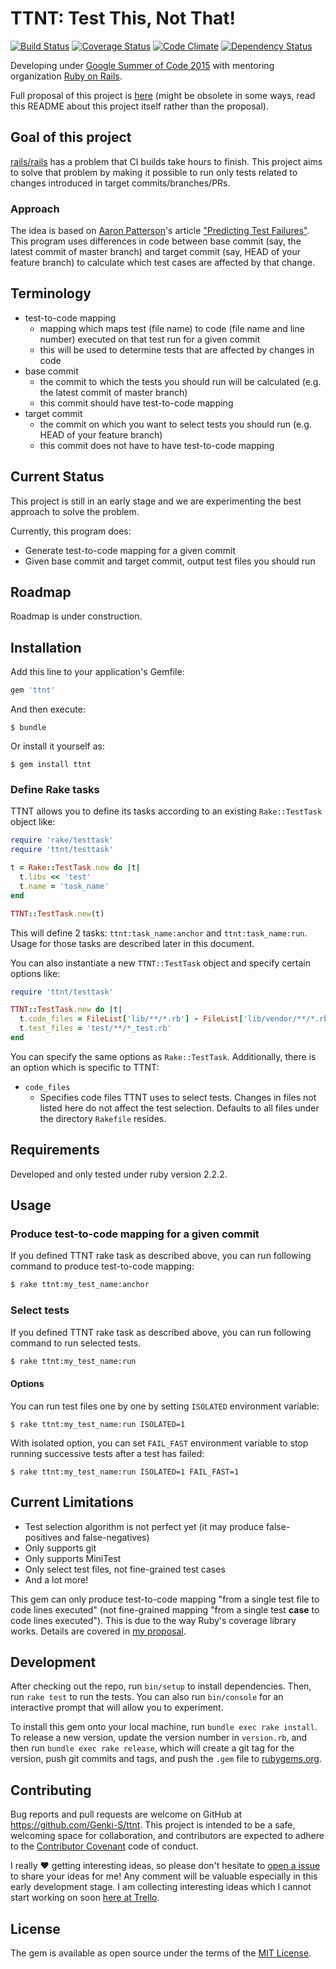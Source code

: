 # TTNT: Test This, Not That!

[![Build Status](https://travis-ci.org/Genki-S/ttnt.svg?branch=master)](https://travis-ci.org/Genki-S/ttnt)
[![Coverage Status](https://coveralls.io/repos/Genki-S/ttnt/badge.svg?branch=master)](https://coveralls.io/r/Genki-S/ttnt?branch=master)
[![Code Climate](https://codeclimate.com/github/Genki-S/ttnt/badges/gpa.svg)](https://codeclimate.com/github/Genki-S/ttnt)
[![Dependency Status](https://gemnasium.com/Genki-S/ttnt.svg)](https://gemnasium.com/Genki-S/ttnt)

Developing under [Google Summer of Code 2015](http://www.google-melange.com/gsoc/homepage/google/gsoc2015) with mentoring organization [Ruby on Rails](http://rubyonrails.org/).

Full proposal of this project is [here](https://github.com/Genki-S/gsoc2015/blob/master/proposal.md) (might be obsolete in some ways, read this README about this project itself rather than the proposal).

## Goal of this project

[rails/rails](https://github.com/rails/rails) has a problem that CI builds take hours to finish. This project aims to solve that problem by making it possible to run only tests related to changes introduced in target commits/branches/PRs.

### Approach

The idea is based on [Aaron Patterson](https://twitter.com/tenderlove)'s article ["Predicting Test Failures"](http://tenderlovemaking.com/2015/02/13/predicting-test-failues.html). This program uses differences in code between base commit (say, the latest commit of master branch) and target commit (say, HEAD of your feature branch) to calculate which test cases are affected by that change.

## Terminology

- test-to-code mapping
    - mapping which maps test (file name) to code (file name and line number) executed on that test run for a given commit
    - this will be used to determine tests that are affected by changes in code
- base commit
    - the commit to which the tests you should run will be calculated (e.g. the latest commit of master branch)
    - this commit should have test-to-code mapping
- target commit
    - the commit on which you want to select tests you should run (e.g. HEAD of your feature branch)
    - this commit does not have to have test-to-code mapping

## Current Status

This project is still in an early stage and we are experimenting the best approach to solve the problem.

Currently, this program does:

- Generate test-to-code mapping for a given commit
- Given base commit and target commit, output test files you should run

## Roadmap

Roadmap is under construction.

## Installation

Add this line to your application's Gemfile:

```ruby
gem 'ttnt'
```

And then execute:

    $ bundle

Or install it yourself as:

    $ gem install ttnt

### Define Rake tasks

TTNT allows you to define its tasks according to an existing `Rake::TestTask` object like:

```ruby
require 'rake/testtask'
require 'ttnt/testtask'

t = Rake::TestTask.new do |t|
  t.libs << 'test'
  t.name = 'task_name'
end

TTNT::TestTask.new(t)
```

This will define 2 tasks: `ttnt:task_name:anchor` and `ttnt:task_name:run`. Usage for those tasks are described later in this document.

You can also instantiate a new `TTNT::TestTask` object and specify certain options like:

```ruby
require 'ttnt/testtask'

TTNT::TestTask.new do |t|
  t.code_files = FileList['lib/**/*.rb'] - FileList['lib/vendor/**/*.rb']
  t.test_files = 'test/**/*_test.rb'
end
```

You can specify the same options as `Rake::TestTask`.
Additionally, there is an option which is specific to TTNT:

- `code_files`
  - Specifies code files TTNT uses to select tests. Changes in files not listed here do not affect the test selection. Defaults to all files under the directory `Rakefile` resides.

## Requirements

Developed and only tested under ruby version 2.2.2.

## Usage

### Produce test-to-code mapping for a given commit

If you defined TTNT rake task as described above, you can run following command to produce test-to-code mapping:

```sh
$ rake ttnt:my_test_name:anchor
```

### Select tests

If you defined TTNT rake task as described above, you can run following command to run selected tests.

```sh
$ rake ttnt:my_test_name:run
```

#### Options

You can run test files one by one by setting `ISOLATED` environment variable:

```
$ rake ttnt:my_test_name:run ISOLATED=1
```

With isolated option, you can set `FAIL_FAST` environment variable to stop running successive tests after a test has failed:

```
$ rake ttnt:my_test_name:run ISOLATED=1 FAIL_FAST=1
```

## Current Limitations

- Test selection algorithm is not perfect yet (it may produce false-positives and false-negatives)
- Only supports git
- Only supports MiniTest
- Only select test files, not fine-grained test cases
- And a lot more!

This gem can only produce test-to-code mapping "from a single test file to code lines executed"
(not fine-grained mapping "from a single test **case** to code lines executed").
This is due to the way Ruby's coverage library works. Details are covered in [my proposal](https://github.com/Genki-S/gsoc2015/blob/master/proposal.md#2-run-each-test-case-from-scratch-requiring-all-files-for-every-run).

## Development

After checking out the repo, run `bin/setup` to install dependencies. Then, run `rake test` to run the tests. You can also run `bin/console` for an interactive prompt that will allow you to experiment.

To install this gem onto your local machine, run `bundle exec rake install`. To release a new version, update the version number in `version.rb`, and then run `bundle exec rake release`, which will create a git tag for the version, push git commits and tags, and push the `.gem` file to [rubygems.org](https://rubygems.org).

## Contributing

Bug reports and pull requests are welcome on GitHub at https://github.com/Genki-S/ttnt. This project is intended to be a safe, welcoming space for collaboration, and contributors are expected to adhere to the [Contributor Covenant](contributor-covenant.org) code of conduct.

I really :heart: getting interesting ideas, so please don't hesitate to [open a issue](https://github.com/Genki-S/ttnt/issues/new) to share your ideas for me! Any comment will be valuable especially in this early development stage. I am collecting interesting ideas which I cannot start working on soon [here at Trello](https://trello.com/b/z232DXnq/ttnt).

## License

The gem is available as open source under the terms of the [MIT License](http://opensource.org/licenses/MIT).

